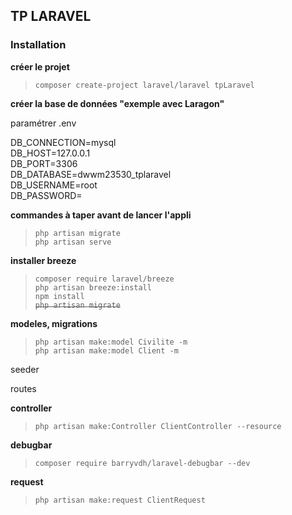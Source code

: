## TP LARAVEL

### Installation

**créer le projet**  
>``composer create-project laravel/laravel tpLaravel``

**créer la base de données "exemple avec Laragon"**

paramétrer .env

DB_CONNECTION=mysql  
DB_HOST=127.0.0.1  
DB_PORT=3306  
DB_DATABASE=dwwm23530_tplaravel  
DB_USERNAME=root  
DB_PASSWORD=  

**commandes à taper avant de lancer l'appli**  
>``php artisan migrate``  
>``php artisan serve``  

**installer breeze**
>``composer require laravel/breeze ``  
>``php artisan breeze:install``  
>``npm install``  
>~~``php artisan migrate``~~  


**modeles, migrations**
>``php artisan make:model Civilite -m``  
>``php artisan make:model Client -m``  

seeder

routes

**controller**

>``php artisan make:Controller ClientController --resource``

**debugbar**
>``composer require barryvdh/laravel-debugbar --dev``

**request**
>``php artisan make:request ClientRequest``